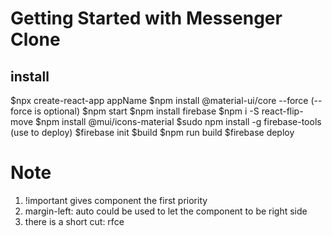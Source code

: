 # Getting Started with Messenger Clone
## install  
  $npx create-react-app appName
  $npm install @material-ui/core --force (--force is optional)
  $npm start 
  $npm install firebase
  $npm i -S react-flip-move
  $npm install @mui/icons-material
  $sudo npm install -g firebase-tools (use to deploy)
  $firebase init
  $build
  $npm run build
  $firebase deploy
  
# Note
1. !important gives component the first priority 
2. margin-left: auto could be used to let the component to be right side 
3. there is a short cut: rfce


